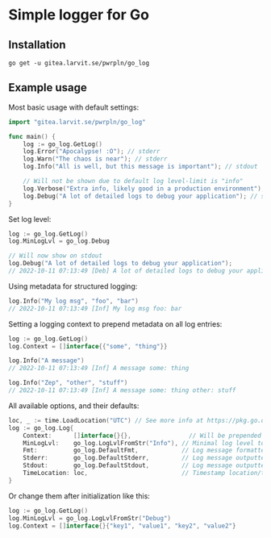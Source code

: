 # Simple logger for Go

## Installation

`go get -u gitea.larvit.se/pwrpln/go_log`

## Example usage

Most basic usage with default settings:

```go
import "gitea.larvit.se/pwrpln/go_log"

func main() {
	log := go_log.GetLog()
	log.Error("Apocalypse! :O"); // stderr
	log.Warn("The chaos is near"); // stderr
	log.Info("All is well, but this message is important"); // stdout

	// Will not be shown due to default log level-limit is "info"
	log.Verbose("Extra info, likely good in a production environment"); // stdout
	log.Debug("A lot of detailed logs to debug your application"); // stdout
}
```

Set log level:

```go
log := go_log.GetLog()
log.MinLogLvl = go_log.Debug

// Will now show on stdout
log.Debug("A lot of detailed logs to debug your application");
// 2022-10-11 07:13:49 [Deb] A lot of detailed logs to debug your application
```

Using metadata for structured logging:

```go
log.Info("My log msg", "foo", "bar")
// 2022-10-11 07:13:49 [Inf] My log msg foo: bar
```

Setting a logging context to prepend metadata on all log entries:

```go
log := go_log.GetLog()
log.Context = []interface{{"some", "thing"}}

log.Info("A message")
// 2022-10-11 07:13:49 [Inf] A message some: thing

log.Info("Zep", "other", "stuff")
// 2022-10-11 07:13:49 [Inf] A message some: thing other: stuff
```

All available options, and their defaults:

```go
loc, _ := time.LoadLocation("UTC") // See more info at https://pkg.go.dev/time#LoadLocation
log := go_log.Log{
	Context:      []interface{}{},                // Will be prepended to metadata on all log entries
	MinLogLvl:    go_log.LogLvlFromStr("Info"), // Minimal log level to output
	Fmt:          go_log.DefaultFmt,            // Log message formatter
	Stderr:       go_log.DefaultStderr,         // Log message outputter for Debug, Verbose and Info
	Stdout:       go_log.DefaultStdout,         // Log message outputter for Warning and Error
	TimeLocation: loc,                          // Timestamp location/time zone setting
}
```

Or change them after initialization like this:

```go
log := go_log.GetLog()
log.MinLogLvl = go_log.LogLvlFromStr("Debug")
log.Context = []interface{}{"key1", "value1", "key2", "value2"}
```